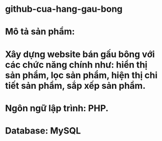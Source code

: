 # github-cua-hang-gau-bong
# Mô tả sản phẩm:
# Xây dựng website bán gấu bông với các chức năng chính như: hiển thị sản phẩm, lọc sản phẩm, hiện thị chi tiết sản phẩm, sắp xếp sản phẩm.
# Ngôn ngữ lập trình: PHP.
# Database: MySQL
